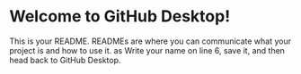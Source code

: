 # Welcome to GitHub Desktop!

This is your README. READMEs are where you can communicate what your project is and how to use it.
as
Write your name on line 6, save it, and then head back to GitHub Desktop.
